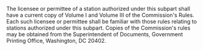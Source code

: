 The licensee or permittee of a station authorized under this subpart shall have a current copy of Volume I and Volume III of the Commission's Rules. Each such licensee or permittee shall be familiar with those rules relating to stations authorized under this subpart. Copies of the Commission's rules may be obtained from the Superintendent of Documents, Government Printing Office, Washington, DC 20402.

